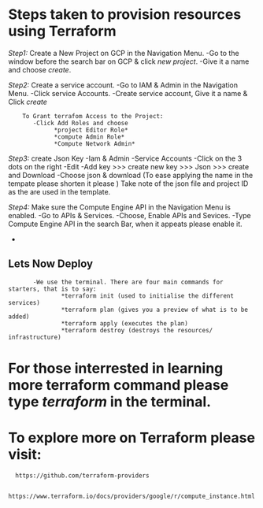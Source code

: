 # Steps taken to provision resources using Terraform

*Step1:* Create a New Project on GCP in the Navigation Menu.
           -Go to the window before the search bar on GCP & click *new project*.
           -Give it a name and choose *create*.

 *Step2:* Create a service account.
           -Go to IAM & Admin in the Navigation Menu.
           -Click service Accounts.
           -Create service account, Give it a name & Click *create*

        To Grant terrafom Access to the Project:
           -Click Add Roles and choose
                 *project Editor Role*
                 *compute Admin Role*
                 *Compute Network Admin*

 *Step3:* create Json Key
           -Iam & Admin
           -Service Accounts
           -Click on the 3 dots on the right
           -Edit
           -Add key >>> create new key >>>  Json >>> create and Download
           -Choose json & download (To ease applying the name in the tempate please shorten it please )
            Take note of the json file and project ID as the are used in the template.
        
*Step4:* Make sure the Compute Engine API in the Navigation Menu is enabled.
           -Go to APIs & Services.
           -Choose, Enable APIs and Sevices.
           -Type Compute Engine API in the search Bar, when it appeats please enable it.

*

## Lets Now Deploy
           -We use the terminal. There are four main commands for starters, that is to say:
                   *terraform init (used to initialise the different services)
                   *terraform plan (gives you a preview of what is to be added)
                   *terraform apply (executes the plan)
                   *terraform destroy (destroys the resources/ infrastructure)

# For those interrested in learning more terraform command please type *terraform* in the terminal.

# To explore more on Terraform please visit:
      https://github.com/terraform-providers 

      https://www.terraform.io/docs/providers/google/r/compute_instance.html

